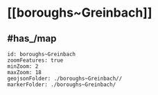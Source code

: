 # [[boroughs~Greinbach]] 


## #has_/map  



```leaflet
id: boroughs~Greinbach
zoomFeatures: true 
minZoom: 2 
maxZoom: 18
geojsonFolder: ./boroughs~Greinbach//
markerFolder: ./boroughs~Greinbach/
```

